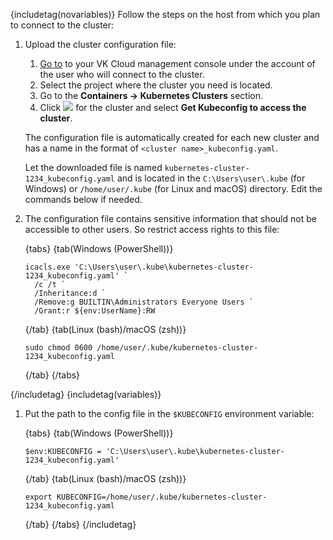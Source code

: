 {includetag(novariables)}
Follow the steps on the host from which you plan to connect to the cluster:

1. Upload the cluster configuration file:

    1. [Go to](https://msk.cloud.vk.com/app/) to your VK Cloud management console under the account of the user who will connect to the cluster.
    1. Select the project where the cluster you need is located.
    1. Go to the **Containers → Kubernetes Clusters** section.
    1. Click ![ ](/en/assets/more-icon.svg "inline") for the cluster and select **Get Kubeconfig to access the cluster**.

   The configuration file is automatically created for each new cluster and has a name in the format of `<cluster name>_kubeconfig.yaml`. 

   Let the downloaded file is named `kubernetes-cluster-1234_kubeconfig.yaml` and is located in the `C:\Users\user\.kube` (for Windows) or `/home/user/.kube` (for Linux and macOS) directory. Edit the commands below if needed.

1. The configuration file contains sensitive information that should not be accessible to other users. So restrict access rights to this file:

   {tabs}
   {tab(Windows (PowerShell))}
   
   ```console
   icacls.exe 'C:\Users\user\.kube\kubernetes-cluster-1234_kubeconfig.yaml' `
     /c /t `
     /Inheritance:d `
     /Remove:g BUILTIN\Administrators Everyone Users `
     /Grant:r ${env:UserName}:RW
   ```

   {/tab}
   {tab(Linux (bash)/macOS (zsh))}
   
   ```console
   sudo chmod 0600 /home/user/.kube/kubernetes-cluster-1234_kubeconfig.yaml
   ```

   {/tab}
   {/tabs}

{/includetag}
{includetag(variables)}

1. Put the path to the config file in the `$KUBECONFIG` environment variable:

   {tabs}
   {tab(Windows (PowerShell))}
   
   ```console
   $env:KUBECONFIG = 'C:\Users\user\.kube\kubernetes-cluster-1234_kubeconfig.yaml'
   ```

   {/tab}
   {tab(Linux (bash)/macOS (zsh))}
   
   ```console
   export KUBECONFIG=/home/user/.kube/kubernetes-cluster-1234_kubeconfig.yaml
   ```

   {/tab}
   {/tabs}
{/includetag}   